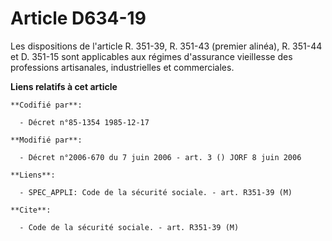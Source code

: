 # Article D634-19

Les dispositions de l'article R. 351-39, R. 351-43 (premier alinéa), R. 351-44 et D. 351-15 sont applicables aux régimes
d'assurance vieillesse des professions artisanales, industrielles et commerciales.

**Liens relatifs à cet article**

	**Codifié par**:

	  - Décret n°85-1354 1985-12-17

	**Modifié par**:

	  - Décret n°2006-670 du 7 juin 2006 - art. 3 () JORF 8 juin 2006

	**Liens**:

	  - SPEC_APPLI: Code de la sécurité sociale. - art. R351-39 (M)

	**Cite**:

	  - Code de la sécurité sociale. - art. R351-39 (M)
